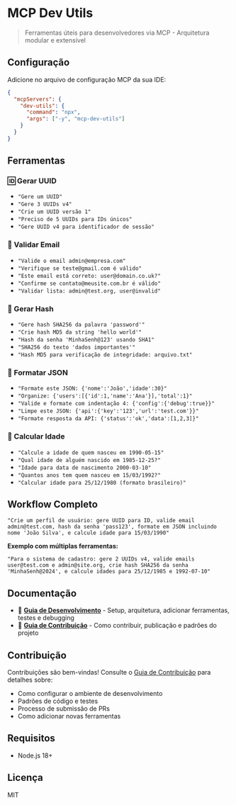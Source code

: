 # MCP Dev Utils

> Ferramentas úteis para desenvolvedores via MCP - Arquitetura modular e extensível

## Configuração

Adicione no arquivo de configuração MCP da sua IDE:

```json
{
  "mcpServers": {
    "dev-utils": {
      "command": "npx",
      "args": ["-y", "mcp-dev-utils"]
    }
  }
}
```

## Ferramentas

### 🆔 Gerar UUID
- `"Gere um UUID"`
- `"Gere 3 UUIDs v4"`
- `"Crie um UUID versão 1"`
- `"Preciso de 5 UUIDs para IDs únicos"`
- `"Gere UUID v4 para identificador de sessão"`

### 📧 Validar Email
- `"Valide o email admin@empresa.com"`
- `"Verifique se teste@gmail.com é válido"`
- `"Este email está correto: user@domain.co.uk?"`
- `"Confirme se contato@meusite.com.br é válido"`
- `"Validar lista: admin@test.org, user@invalid"`

### 🔐 Gerar Hash
- `"Gere hash SHA256 da palavra 'password'"`
- `"Crie hash MD5 da string 'hello world'"`
- `"Hash da senha 'MinhaSenh@123' usando SHA1"`
- `"SHA256 do texto 'dados importantes'"`
- `"Hash MD5 para verificação de integridade: arquivo.txt"`

### 📝 Formatar JSON
- `"Formate este JSON: {'nome':'João','idade':30}"`
- `"Organize: {'users':[{'id':1,'name':'Ana'}],'total':1}"`
- `"Valide e formate com indentação 4: {'config':{'debug':true}}"`
- `"Limpe este JSON: {'api':{'key':'123','url':'test.com'}}"`
- `"Formate resposta da API: {'status':'ok','data':[1,2,3]}"`

### 🎂 Calcular Idade
- `"Calcule a idade de quem nasceu em 1990-05-15"`
- `"Qual idade de alguém nascido em 1985-12-25?"`
- `"Idade para data de nascimento 2000-03-10"`
- `"Quantos anos tem quem nasceu em 15/03/1992?"`
- `"Calcular idade para 25/12/1980 (formato brasileiro)"`

## Workflow Completo

```
"Crie um perfil de usuário: gere UUID para ID, valide email admin@test.com, hash da senha 'pass123', formate em JSON incluindo nome 'João Silva', e calcule idade para 15/03/1990"
```

**Exemplo com múltiplas ferramentas:**
```
"Para o sistema de cadastro: gere 2 UUIDs v4, valide emails user@test.com e admin@site.org, crie hash SHA256 da senha 'MinhaSenh@2024', e calcule idades para 25/12/1985 e 1992-07-10"
```

## Documentação

- 📖 **[Guia de Desenvolvimento](docs/DEVELOPMENT.md)** - Setup, arquitetura, adicionar ferramentas, testes e debugging
- 🤝 **[Guia de Contribuição](docs/CONTRIBUTING.md)** - Como contribuir, publicação e padrões do projeto

## Contribuição

Contribuições são bem-vindas! Consulte o [Guia de Contribuição](docs/CONTRIBUTING.md) para detalhes sobre:

- Como configurar o ambiente de desenvolvimento
- Padrões de código e testes
- Processo de submissão de PRs
- Como adicionar novas ferramentas

## Requisitos

- Node.js 18+

## Licença

MIT
